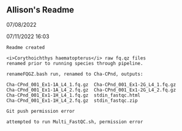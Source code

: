 <b>Allison's Readme</b>
---
07/08/2022

07/11/2022 16:03

	Readme created

	<i>Corythoichthys haematopterus</i> raw fq.qz files
	renamed prior to running species through pipeline.
	
	renameFQGZ.bash run, renamed to Cha-CPnd, outputs:
	
	Cha-CPnd_001_Ex1-1A_L4_1.fq.gz  Cha-CPnd_001_Ex1-2G_L4_1.fq.gz
	Cha-CPnd_001_Ex1-1A_L4_2.fq.gz  Cha-CPnd_001_Ex1-2G_L4_2.fq.gz
	Cha-CPnd_001_Ex1-1H_L4_1.fq.gz  stdin_fastqc.html
	Cha-CPnd_001_Ex1-1H_L4_2.fq.gz  stdin_fastqc.zip

	Git push permission error

	attempted to run Multi_FastQC.sh, permission error
